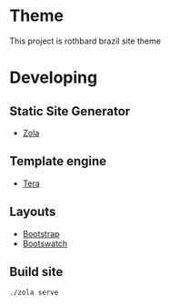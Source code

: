 # Theme

This project is rothbard brazil site theme

# Developing

## Static Site Generator
 - [Zola](https://www.getzola.org/)

## Template engine
 - [Tera](https://tera.netlify.app/)

## Layouts
 - [Bootstrap](https://getbootstrap.com/)
 - [Bootswatch](https://bootswatch.com/simplex/)


## Build site
```
./zola serve
```
